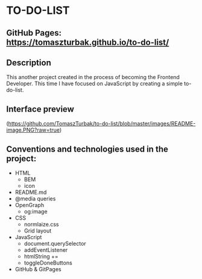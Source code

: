 # TO-DO-LIST

## GitHub Pages: https://tomaszturbak.github.io/to-do-list/

## Description

This another project created in the process of becoming the Frontend Developer. This time I have focused on JavaScript by creating a simple to-do-list.

## Interface preview

(https://github.com/TomaszTurbak/to-do-list/blob/master/images/README-image.PNG?raw=true)

## Conventions and technologies used in the project:

- HTML
  - BEM
  - icon
- README.md
- @media queries
- OpenGraph
  - og:image
- CSS
  - normlaize.css
  - Grid layout
- JavaScript
  - document.querySelector
  - addEventListener
  - htmlString +=
  - toggleDoneButtons
- GitHub & GitPages